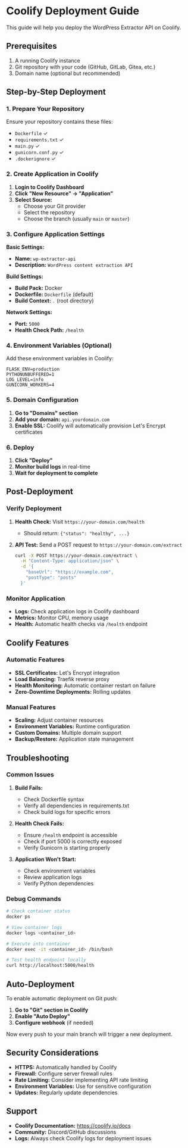 # Coolify Deployment Guide

This guide will help you deploy the WordPress Extractor API on Coolify.

## Prerequisites

1. A running Coolify instance
2. Git repository with your code (GitHub, GitLab, Gitea, etc.)
3. Domain name (optional but recommended)

## Step-by-Step Deployment

### 1. Prepare Your Repository

Ensure your repository contains these files:

- `Dockerfile` ✓
- `requirements.txt` ✓
- `main.py` ✓
- `gunicorn.conf.py` ✓
- `.dockerignore` ✓

### 2. Create Application in Coolify

1. **Login to Coolify Dashboard**
2. **Click "New Resource" → "Application"**
3. **Select Source:**
   - Choose your Git provider
   - Select the repository
   - Choose the branch (usually `main` or `master`)

### 3. Configure Application Settings

**Basic Settings:**

- **Name:** `wp-extractor-api`
- **Description:** `WordPress content extraction API`

**Build Settings:**

- **Build Pack:** Docker
- **Dockerfile:** `Dockerfile` (default)
- **Build Context:** `.` (root directory)

**Network Settings:**

- **Port:** `5000`
- **Health Check Path:** `/health`

### 4. Environment Variables (Optional)

Add these environment variables in Coolify:

```
FLASK_ENV=production
PYTHONUNBUFFERED=1
LOG_LEVEL=info
GUNICORN_WORKERS=4
```

### 5. Domain Configuration

1. **Go to "Domains" section**
2. **Add your domain:** `api.yourdomain.com`
3. **Enable SSL:** Coolify will automatically provision Let's Encrypt certificates

### 6. Deploy

1. **Click "Deploy"**
2. **Monitor build logs** in real-time
3. **Wait for deployment to complete**

## Post-Deployment

### Verify Deployment

1. **Health Check:** Visit `https://your-domain.com/health`

   - Should return: `{"status": "healthy", ...}`

2. **API Test:** Send a POST request to `https://your-domain.com/extract`
   ```bash
   curl -X POST https://your-domain.com/extract \
     -H "Content-Type: application/json" \
     -d '{
       "baseUrl": "https://example.com",
       "postType": "posts"
     }'
   ```

### Monitor Application

- **Logs:** Check application logs in Coolify dashboard
- **Metrics:** Monitor CPU, memory usage
- **Health:** Automatic health checks via `/health` endpoint

## Coolify Features

### Automatic Features

- **SSL Certificates:** Let's Encrypt integration
- **Load Balancing:** Traefik reverse proxy
- **Health Monitoring:** Automatic container restart on failure
- **Zero-Downtime Deployments:** Rolling updates

### Manual Features

- **Scaling:** Adjust container resources
- **Environment Variables:** Runtime configuration
- **Custom Domains:** Multiple domain support
- **Backup/Restore:** Application state management

## Troubleshooting

### Common Issues

1. **Build Fails:**

   - Check Dockerfile syntax
   - Verify all dependencies in requirements.txt
   - Check build logs for specific errors

2. **Health Check Fails:**

   - Ensure `/health` endpoint is accessible
   - Check if port 5000 is correctly exposed
   - Verify Gunicorn is starting properly

3. **Application Won't Start:**
   - Check environment variables
   - Review application logs
   - Verify Python dependencies

### Debug Commands

```bash
# Check container status
docker ps

# View container logs
docker logs <container_id>

# Execute into container
docker exec -it <container_id> /bin/bash

# Test health endpoint locally
curl http://localhost:5000/health
```

## Auto-Deployment

To enable automatic deployment on Git push:

1. **Go to "Git" section in Coolify**
2. **Enable "Auto Deploy"**
3. **Configure webhook** (if needed)

Now every push to your main branch will trigger a new deployment.

## Security Considerations

- **HTTPS:** Automatically handled by Coolify
- **Firewall:** Configure server firewall rules
- **Rate Limiting:** Consider implementing API rate limiting
- **Environment Variables:** Use for sensitive configuration
- **Updates:** Regularly update dependencies

## Support

- **Coolify Documentation:** https://coolify.io/docs
- **Community:** Discord/GitHub discussions
- **Logs:** Always check Coolify logs for deployment issues

